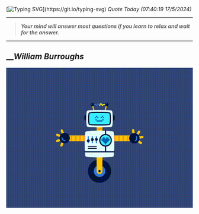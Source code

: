 [![Typing SVG](https://readme-typing-svg.herokuapp.com?font=Press+Start+2P&color=C2F784&size=35&width=900&height=100&lines=Hello+World%2C+I'm+Hung+!)](https://git.io/typing-svg) 
_Quote Today (07:40:19 17/5/2024)_
___
>**_Your mind will answer most questions if you learn to relax and wait for the answer._**
___

## __**_William Burroughs_**

![RobotDance](src/assets/images/robot-dancing-dribble.gif?style=center)
